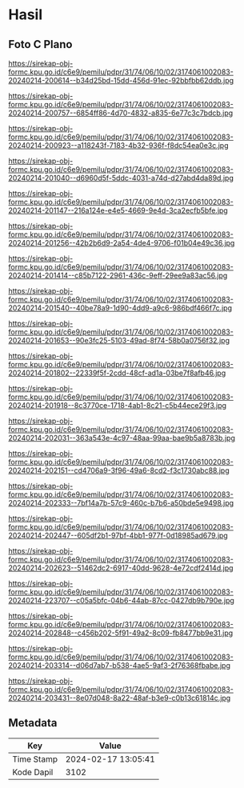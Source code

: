 # Hasil

## Foto C Plano

https://sirekap-obj-formc.kpu.go.id/c6e9/pemilu/pdpr/31/74/06/10/02/3174061002083-20240214-200614--b34d25bd-15dd-456d-91ec-92bbfbb62ddb.jpg

https://sirekap-obj-formc.kpu.go.id/c6e9/pemilu/pdpr/31/74/06/10/02/3174061002083-20240214-200757--6854ff86-4d70-4832-a835-6e77c3c7bdcb.jpg

https://sirekap-obj-formc.kpu.go.id/c6e9/pemilu/pdpr/31/74/06/10/02/3174061002083-20240214-200923--a118243f-7183-4b32-936f-f8dc54ea0e3c.jpg

https://sirekap-obj-formc.kpu.go.id/c6e9/pemilu/pdpr/31/74/06/10/02/3174061002083-20240214-201040--d6960d5f-5ddc-4031-a74d-d27abd4da89d.jpg

https://sirekap-obj-formc.kpu.go.id/c6e9/pemilu/pdpr/31/74/06/10/02/3174061002083-20240214-201147--216a124e-e4e5-4669-9e4d-3ca2ecfb5bfe.jpg

https://sirekap-obj-formc.kpu.go.id/c6e9/pemilu/pdpr/31/74/06/10/02/3174061002083-20240214-201256--42b2b6d9-2a54-4de4-9706-f01b04e49c36.jpg

https://sirekap-obj-formc.kpu.go.id/c6e9/pemilu/pdpr/31/74/06/10/02/3174061002083-20240214-201414--c85b7122-2961-436c-9eff-29ee9a83ac56.jpg

https://sirekap-obj-formc.kpu.go.id/c6e9/pemilu/pdpr/31/74/06/10/02/3174061002083-20240214-201540--40be78a9-1d90-4dd9-a9c6-986bdf466f7c.jpg

https://sirekap-obj-formc.kpu.go.id/c6e9/pemilu/pdpr/31/74/06/10/02/3174061002083-20240214-201653--90e3fc25-5103-49ad-8f74-58b0a0756f32.jpg

https://sirekap-obj-formc.kpu.go.id/c6e9/pemilu/pdpr/31/74/06/10/02/3174061002083-20240214-201802--22339f5f-2cdd-48cf-ad1a-03be7f8afb46.jpg

https://sirekap-obj-formc.kpu.go.id/c6e9/pemilu/pdpr/31/74/06/10/02/3174061002083-20240214-201918--8c3770ce-1718-4ab1-8c21-c5b44ece29f3.jpg

https://sirekap-obj-formc.kpu.go.id/c6e9/pemilu/pdpr/31/74/06/10/02/3174061002083-20240214-202031--363a543e-4c97-48aa-99aa-bae9b5a8783b.jpg

https://sirekap-obj-formc.kpu.go.id/c6e9/pemilu/pdpr/31/74/06/10/02/3174061002083-20240214-202151--cd4706a9-3f96-49a6-8cd2-f3c1730abc88.jpg

https://sirekap-obj-formc.kpu.go.id/c6e9/pemilu/pdpr/31/74/06/10/02/3174061002083-20240214-202333--7bf14a7b-57c9-460c-b7b6-a50bde5e9498.jpg

https://sirekap-obj-formc.kpu.go.id/c6e9/pemilu/pdpr/31/74/06/10/02/3174061002083-20240214-202447--605df2b1-97bf-4bb1-977f-0d18985ad679.jpg

https://sirekap-obj-formc.kpu.go.id/c6e9/pemilu/pdpr/31/74/06/10/02/3174061002083-20240214-202623--51462dc2-6917-40dd-9628-4e72cdf2414d.jpg

https://sirekap-obj-formc.kpu.go.id/c6e9/pemilu/pdpr/31/74/06/10/02/3174061002083-20240214-223707--c05a5bfc-04b6-44ab-87cc-0427db9b790e.jpg

https://sirekap-obj-formc.kpu.go.id/c6e9/pemilu/pdpr/31/74/06/10/02/3174061002083-20240214-202848--c456b202-5f91-49a2-8c09-fb8477bb9e31.jpg

https://sirekap-obj-formc.kpu.go.id/c6e9/pemilu/pdpr/31/74/06/10/02/3174061002083-20240214-203314--d06d7ab7-b538-4ae5-9af3-2f76368fbabe.jpg

https://sirekap-obj-formc.kpu.go.id/c6e9/pemilu/pdpr/31/74/06/10/02/3174061002083-20240214-203431--8e07d048-8a22-48af-b3e9-c0b13c61814c.jpg


## Metadata

| Key        | Value               |
| ---------- | ------------------- |
| Time Stamp | 2024-02-17 13:05:41 |
| Kode Dapil | 3102                |



